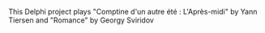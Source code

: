 This Delphi project plays "Comptine d'un autre été : L'Après-midi" by Yann Tiersen and "Romance" by Georgy Sviridov
